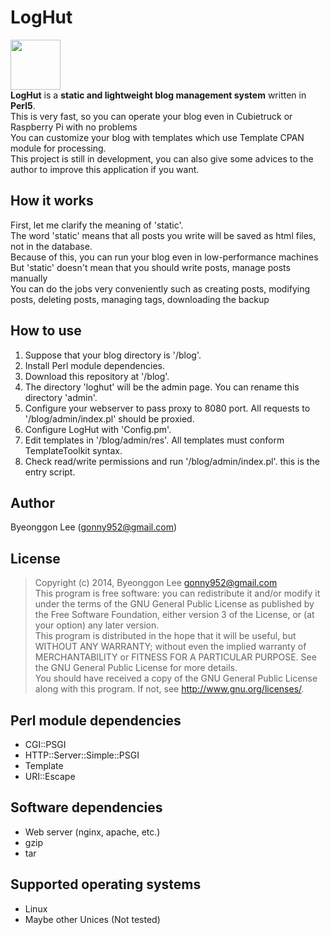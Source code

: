 LogHut
==
<img src="http://gonapps.io/blog/res/loghut.svg" style="width:5rem;height:5rem"/><br/>
**LogHut** is a **static and lightweight blog management system** written in **Perl5**.<br/>
This is very fast, so you can operate your blog even in Cubietruck or Raspberry Pi with no problems<br>
You can customize your blog with templates which use Template CPAN module for processing.<br/>
This project is still in development, you can also give some advices to the author to improve this application if you want.<br/>


How it works
--
First, let me clarify the meaning of 'static'.<br/>
The word 'static' means that all posts you write will be saved as html files, not in the database.<br/>
Because of this, you can run your blog even in low-performance machines<br/>
But 'static' doesn't mean that you should write posts, manage posts manually<br/>
You can do the jobs very conveniently such as creating posts, modifying posts, deleting posts, managing tags, downloading the backup<br/>

How to use
--
1. Suppose that your blog directory is '/blog'.
2. Install Perl module dependencies.
3. Download this repository at '/blog'.
4. The directory 'loghut' will be the admin page. You can rename this directory 'admin'.
5. Configure your webserver to pass proxy to 8080 port. All requests to '/blog/admin/index.pl' should be proxied.
6. Configure LogHut with 'Config.pm'.
7. Edit templates in '/blog/admin/res'. All templates must conform TemplateToolkit syntax.
8. Check read/write permissions and run '/blog/admin/index.pl'. this is the entry script.


Author
---
Byeonggon Lee (gonny952@gmail.com)


License
---
>Copyright (c) 2014, Byeonggon Lee <gonny952@gmail.com>
><br/>
>This program is free software: you can redistribute it and/or modify
>it under the terms of the GNU General Public License as published by
>the Free Software Foundation, either version 3 of the License, or
>(at your option) any later version.
><br/>
>This program is distributed in the hope that it will be useful,
>but WITHOUT ANY WARRANTY; without even the implied warranty of
>MERCHANTABILITY or FITNESS FOR A PARTICULAR PURPOSE.  See the
>GNU General Public License for more details.
><br/>
>You should have received a copy of the GNU General Public License
>along with this program.  If not, see <http://www.gnu.org/licenses/>.


Perl module dependencies
---
* CGI::PSGI
* HTTP::Server::Simple::PSGI
* Template
* URI::Escape

Software dependencies
---
* Web server (nginx, apache, etc.)
* gzip
* tar

Supported operating systems
---
* Linux
* Maybe other Unices (Not tested)
